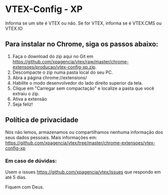 # VTEX-Config - XP

Informa se um site é VTEX ou não.
Se for VTEX, informa se é VTEX.CMS ou VTEX.IO

## Para instalar no Chrome, siga os passos abaixo:

1. Faça o download do zip aqui no Git em <a href="https://github.com/xpagencia/vtex/raw/master/chrome-extensoes/producao/vtex-config-xp.zip">https://github.com/xpagencia/vtex/raw/master/chrome-extensoes/producao/vtex-config-xp.zip</a>.
2. Descompacte o zip numa pasta local do seu PC.
3. Abra a página chrome://extensions/
4. Habilite o modo desenvolvedor do lado direito superior da tela.
5. Clique em "Carregar sem compactação" e localize a pasta que você extraiu o zip.
6. Ativa a extensão
7. Seja feliz!

## Política de privacidade

Nós não lemos, armazenamos ou compartilhamos nenhuma informação dos seus dados pessoais.
Mais informações em: <a href="https://github.com/xpagencia/vtex/tree/master/chrome-extensoes/vtex-config-xp">https://github.com/xpagencia/vtex/tree/master/chrome-extensoes/vtex-config-xp</a>

### Em caso de dúvidas:

Usem o issues https://github.com/xpagencia/vtex/issues que respondo em até 5 dias.

Fiquem com Deus.

